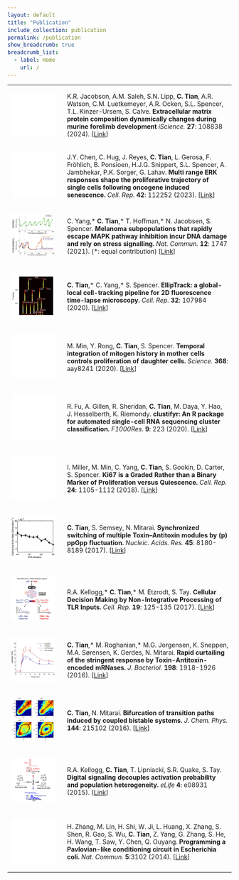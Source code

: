 ```yaml
---
layout: default
title: "Publication"
include_collection: publication
permalink: /publication
show_breadcrumb: true
breadcrumb_list:
  - label: Home
    url: /
---
```


<div id="main">
<table><tbody>
  <tr>
    <td style="width:100px"><p>
      <img src="../images/publication/no_image.png" style="max-width:100%;">
    </p></td> 
    <td style="padding-left:20px">
      K.R. Jacobson, A.M. Saleh, S.N. Lipp, <strong>C. Tian</strong>, A.R. Watson, C.M. Luetkemeyer, A.R. Ocken, S.L. Spencer, T.L. Kinzer-Ursem, S. Calve.
      <strong>Extracellular matrix protein composition dynamically changes during murine forelimb development</strong>
      <em>iScience.</em> <strong>27</strong>: 108838 (2024).
      [<a href="https://doi.org/10.1016/j.isci.2024.108838">Link</a>]
    </td>
  </tr>
  <tr>
    <td style="width:100px"><p>
      <img src="../images/publication/no_image.png" style="max-width:100%;">
    </p></td> 
    <td style="padding-left:20px">
      J.Y. Chen, C. Hug, J. Reyes, <strong>C. Tian</strong>, L. Gerosa, F. Fr&#246;hlich, B. Ponsioen, H.J.G. Snippert, S.L. Spencer, A. Jambhekar, P.K. Sorger, G. Lahav. 
      <strong>Multi range ERK responses shape the proliferative trajectory of single cells following oncogene induced senescence.</strong> 
      <em>Cell. Rep.</em> <strong>42</strong>: 112252 (2023). 
      [<a href="https://doi.org/10.1016/j.celrep.2023.112252">Link</a>]
    </td>
  </tr>
  <tr>
    <td style="width:100px"><p>
      <a href="https://doi.org/10.1038/s41467-021-21549-x">
        <img src="../images/publication/NatComms2021.png" style="max-width:100%;">
      </a>  
    </p></td> 
    <td style="padding-left:20px">
      C. Yang,* <strong>C. Tian</strong>,* T. Hoffman,* N. Jacobsen, S. Spencer. 
      <strong>Melanoma subpopulations that rapidly escape MAPK pathway inhibition incur DNA damage and rely on stress signalling.</strong> 
      <em>Nat. Commun.</em> <strong>12</strong>: 1747 (2021). (*: equal contribution) 
      [<a href="https://doi.org/10.1038/s41467-021-21549-x">Link</a>]
    </td>
  </tr>
  <tr>
    <td style="width:100px"><p>
      <a href="https://doi.org/10.1016/j.celrep.2020.107984">
        <img src="../images/publication/CellReport2020.png" style="max-width:100%;">
      </a>  
    </p></td> 
    <td style="padding-left:20px">
      <strong>C. Tian</strong>,* C. Yang,* S. Spencer. 
      <strong>EllipTrack: a global-local cell-tracking pipeline for 2D fluorescence time-lapse microscopy.</strong> 
      <em>Cell. Rep.</em> <strong>32</strong>: 107984 (2020). 
      [<a href="https://doi.org/10.1016/j.celrep.2020.107984">Link</a>]
    </td>
  </tr>
  <tr>
    <td style="width:100px"><p>
      <img src="../images/publication/no_image.png" style="max-width:100%;">
    </p></td> 
    <td style="padding-left:20px">
      M. Min, Y. Rong, <strong>C. Tian</strong>, S. Spencer. 
      <strong>Temporal integration of mitogen history in mother cells controls proliferation of daughter cells.</strong> 
      <em>Science.</em> <strong>368</strong>: aay8241 (2020). 
      [<a href="https://doi.org/10.1126/science.aay8241">Link</a>]
    </td>
  </tr>
  <tr>
    <td style="width:100px"><p>
      <img src="../images/publication/no_image.png" style="max-width:100%;">
    </p></td> 
    <td style="padding-left:20px">
      R. Fu, A. Gillen, R. Sheridan, <strong>C. Tian</strong>, M. Daya, Y. Hao, J. Hesselberth, K. Riemondy. 
      <strong>clustifyr: An R package for automated single-cell RNA sequencing cluster classification.</strong> 
      <em>F1000Res.</em> <strong>9</strong>: 223 (2020). 
      [<a href="https://doi.org/10.12688/f1000research.22969.2">Link</a>]
    </td>
  </tr>
  <tr>
    <td style="width:100px"><p>
      <img src="../images/publication/no_image.png" style="max-width:100%;">
    </p></td> 
    <td style="padding-left:20px">
      I. Miller, M. Min, C. Yang, <strong>C. Tian</strong>, S. Gookin, D. Carter, S. Spencer. 
      <strong>Ki67 is a Graded Rather than a Binary Marker of Proliferation versus Quiescence.</strong> 
      <em>Cell. Rep.</em> <strong>24</strong>: 1105-1112 (2018). 
      [<a href="https://doi.org/10.1016/j.celrep.2018.06.110">Link</a>]
    </td>
  </tr>
  <tr>
    <td style="width:100px"><p>
      <a href="https://doi.org/10.1093/nar/gkx552">
        <img src="../images/publication/NAR2017.png" style="max-width:100%;">
      </a>  
    </p></td> 
    <td style="padding-left:20px">
      <strong>C. Tian</strong>, S. Semsey, N. Mitarai. 
      <strong>Synchronized switching of multiple Toxin–Antitoxin modules by (p) ppGpp fluctuation.</strong> 
      <em>Nucleic. Acids. Res.</em> <strong>45</strong>: 8180-8189 (2017). 
      [<a href="https://doi.org/10.1093/nar/gkx552">Link</a>]
    </td>
  </tr>
  <tr>
    <td style="width:100px"><p>
      <a href="https://doi.org/10.1016/j.celrep.2017.03.027">
        <img src="../images/publication/CellReport2017.png" style="max-width:100%;">
      </a>
    </p></td> 
    <td style="padding-left:20px">
      R.A. Kellogg,* <strong>C. Tian</strong>,* M. Etzrodt, S. Tay. 
      <strong>Cellular Decision Making by Non-Integrative Processing of TLR Inputs.</strong> 
      <em>Cell. Rep.</em> <strong>19</strong>: 125-135 (2017). 
      [<a href="https://doi.org/10.1016/j.celrep.2017.03.027">Link</a>]
    </td>
  </tr>
  <tr>
    <td style="width:100px"><p>
      <a href="https://doi.org/10.1128/jb.00062-16">
        <img src="../images/publication/JBact2016.png" style="max-width:100%;">
      </a> 
    </p></td> 
    <td style="padding-left:20px">
      <strong>C. Tian</strong>,* M. Roghanian,* M.G. Jorgensen, K. Sneppen, M.A. S&#248;rensen, K. Gerdes, N. Mitarai. 
      <strong>Rapid curtailing of the stringent response by Toxin-Antitoxin-encoded mRNases.</strong> 
      <em>J. Bacteriol.</em> <strong>198</strong>: 1918-1926 (2016). 
      [<a href="https://doi.org/10.1128/jb.00062-16">Link</a>]
    </td>
  </tr>
  <tr>
    <td style="width:100px"><p>
      <a href="https://doi.org/10.1063/1.4953242">
        <img src="../images/publication/JChemPhys2016.png" style="max-width:100%;">
      </a> 
    </p></td> 
    <td style="padding-left:20px">
      <strong>C. Tian</strong>, N. Mitarai. 
      <strong>Bifurcation of transition paths induced by coupled bistable systems.</strong> 
      <em>J. Chem. Phys.</em> <strong>144</strong>: 215102 (2016). 
      [<a href="https://doi.org/10.1063/1.4953242">Link</a>]
    </td>
  </tr>
  <tr>
    <td style="width:100px"><p>
      <a href="https://doi.org/10.7554/elife.08931">
        <img src="../images/publication/eLife2015.png" style="max-width:100%;">
      </a>  
    </p></td> 
    <td style="padding-left:20px">
      R.A. Kellogg, <strong>C. Tian</strong>, T. Lipniacki, S.R. Quake, S. Tay. 
      <strong>Digital signaling decouples activation probability and population heterogeneity.</strong> 
      <em>eLife</em> <strong>4</strong>: e08931 (2015). 
      [<a href="https://doi.org/10.7554/elife.08931">Link</a>]
    </td>
  </tr>
  <tr>
    <td style="width:100px"><p>
      <img src="../images/publication/no_image.png" style="max-width:100%;">
    </p></td> 
    <td style="padding-left:20px">
      H. Zhang, M. Lin, H. Shi, W. Ji, L. Huang, X. Zhang, S. Shen, R. Gao, S. Wu, <strong>C. Tian</strong>, Z. Yang, G. Zhang, S. He, H. Wang, T. Saw, Y. Chen, Q. Ouyang. 
      <strong>Programming a Pavlovian-like conditioning circuit in Escherichia coli.</strong> 
      <em>Nat. Commun.</em> <strong>5</strong>:3102 (2014). 
      [<a href="https://doi.org/10.1038/ncomms4102">Link</a>]
    </td>
  </tr>
</tbody></table>
</div>